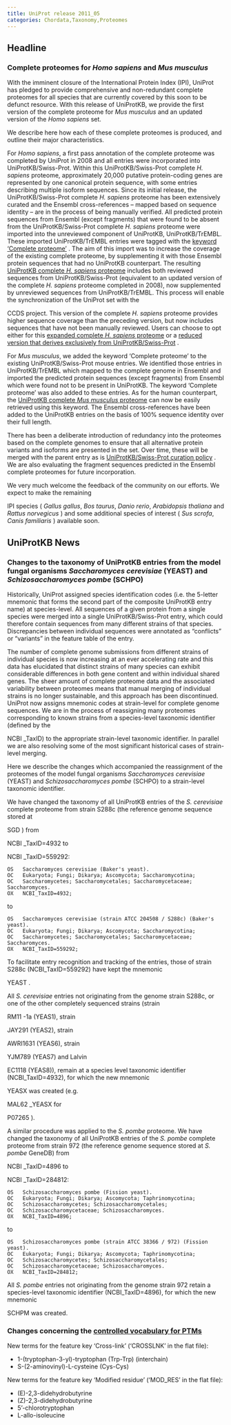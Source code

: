 ```yaml
---
title: UniProt release 2011_05
categories: Chordata,Taxonomy,Proteomes
---
```


## Headline

### Complete proteomes for *Homo sapiens* and *Mus musculus*

With the imminent closure of the International Protein Index (IPI), UniProt has pledged to provide comprehensive and non-redundant complete proteomes for all species that are currently covered by this soon to be defunct resource. With this release of UniProtKB, we provide the first version of the complete proteome for *Mus musculus* and an updated version of the *Homo sapiens* set.

We describe here how each of these complete proteomes is produced, and outline their major characteristics.

For *Homo sapiens*, a first pass annotation of the complete proteome was completed by UniProt in 2008 and all entries were incorporated into UniProtKB/Swiss-Prot. Within this UniProtKB/Swiss-Prot complete *H. sapiens* proteome, approximately 20,000 putative protein-coding genes are represented by one canonical protein sequence, with some entries describing multiple isoform sequences. Since its initial release, the UniProtKB/Swiss-Prot complete *H. sapiens* proteome has been extensively curated and the Ensembl cross-references – mapped based on sequence identity – are in the process of being manually verified. All predicted protein sequences from Ensembl (except fragments) that were found to be absent from the UniProtKB/Swiss-Prot complete *H. sapiens* proteome were imported into the unreviewed component of UniProtKB, UniProtKB/TrEMBL. These imported UniProtKB/TrEMBL entries were tagged with the [keyword ‘Complete proteome’](http://www.uniprot.org/keywords/KW-0181) . The aim of this import was to increase the coverage of the existing complete proteome, by supplementing it with those Ensembl protein sequences that had no UniProtKB counterpart. The resulting [UniProtKB complete *H. sapiens* proteome](http://www.uniprot.org/uniprot/?query=organism:9606+keyword:181) includes both reviewed sequences from UniProtKB/Swiss-Prot (equivalent to an updated version of the complete *H. sapiens* proteome completed in 2008), now supplemented by unreviewed sequences from UniProtKB/TrEMBL. This process will enable the synchronization of the UniProt set with the

CCDS project. This version of the complete *H. sapiens* proteome provides higher sequence coverage than the preceding version, but now includes sequences that have not been manually reviewed. Users can choose to opt either for this [expanded complete *H. sapiens* proteome](http://www.uniprot.org/uniprot/?query=organism:9606+keyword:181) or a [reduced version that derives exclusively from UniProtKB/Swiss-Prot](http://www.uniprot.org/uniprot/?query=organism:9606+keyword:181+reviewed:yes) .

For *Mus musculus*, we added the keyword ‘Complete proteome’ to the existing UniProtKB/Swiss-Prot mouse entries. We identified those entries in UniProtKB/TrEMBL which mapped to the complete genome in Ensembl and imported the predicted protein sequences (except fragments) from Ensembl which were found not to be present in UniProtKB. The keyword ‘Complete proteome’ was also added to these entries. As for the human counterpart, the [UniProtKB complete *Mus musculus* proteome](http://www.uniprot.org/uniprot/?query=taxonomy:10090+keyword:181) can now be easily retrieved using this keyword. The Ensembl cross-references have been added to the UniProtKB entries on the basis of 100% sequence identity over their full length.

There has been a deliberate introduction of redundancy into the proteomes based on the complete genomes to ensure that all alternative protein variants and isoforms are presented in the set. Over time, these will be merged with the parent entry as is [UniProtKB/Swiss-Prot curation policy](http://www.uniprot.org/help/redundancy) . We are also evaluating the fragment sequences predicted in the Ensembl complete proteomes for future incorporation.

We very much welcome the feedback of the community on our efforts. We expect to make the remaining

IPI species ( *Gallus gallus*, *Bos taurus*, *Danio rerio*, *Arabidopsis thaliana* and *Rattus norvegicus* ) and some additional species of interest ( *Sus scrofa*, *Canis familiaris* ) available soon.

## UniProtKB News

### Changes to the taxonomy of UniProtKB entries from the model fungal organisms *Saccharomyces cerevisiae* (YEAST) and *Schizosaccharomyces pombe* (SCHPO)

Historically, UniProt assigned species identification codes (i.e. the 5-letter mnemonic that forms the second part of the composite UniProtKB entry name) at species-level. All sequences of a given protein from a single species were merged into a single UniProtKB/Swiss-Prot entry, which could therefore contain sequences from many different strains of that species. Discrepancies between individual sequences were annotated as “conflicts” or “variants” in the feature table of the entry.

The number of complete genome submissions from different strains of individual species is now increasing at an ever accelerating rate and this data has elucidated that distinct strains of many species can exhibit considerable differences in both gene content and within individual shared genes. The sheer amount of complete proteome data and the associated variability between proteomes means that manual merging of individual strains is no longer sustainable, and this approach has been discontinued. UniProt now assigns mnemonic codes at strain-level for complete genome sequences. We are in the process of reassigning many proteomes corresponding to known strains from a species-level taxonomic identifier (defined by the

NCBI \_TaxID) to the appropriate strain-level taxonomic identifier. In parallel we are also resolving some of the most significant historical cases of strain-level merging.

Here we describe the changes which accompanied the reassignment of the proteomes of the model fungal organisms *Saccharomyces cerevisiae* (YEAST) and *Schizosaccharomyces pombe* (SCHPO) to a strain-level taxonomic identifier.

We have changed the taxonomy of all UniProtKB entries of the *S. cerevisiae* complete proteome from strain S288c (the reference genome sequence stored at

SGD ) from

NCBI \_TaxID=4932 to

NCBI \_TaxID=559292:

    OS   Saccharomyces cerevisiae (Baker's yeast).
    OC   Eukaryota; Fungi; Dikarya; Ascomycota; Saccharomycotina;
    OC   Saccharomycetes; Saccharomycetales; Saccharomycetaceae; Saccharomyces.
    OX   NCBI_TaxID=4932;

to

    OS   Saccharomyces cerevisiae (strain ATCC 204508 / S288c) (Baker's yeast).
    OC   Eukaryota; Fungi; Dikarya; Ascomycota; Saccharomycotina;
    OC   Saccharomycetes; Saccharomycetales; Saccharomycetaceae; Saccharomyces.
    OX   NCBI_TaxID=559292;

To facilitate entry recognition and tracking of the entries, those of strain S288c (NCBI\_TaxID=559292) have kept the mnemonic

YEAST .

All *S. cerevisiae* entries not originating from the genome strain S288c, or one of the other completely sequenced strains (strain

RM11 -1a (YEAS1), strain

JAY291 (YEAS2), strain

AWRI1631 (YEAS6), strain

YJM789 (YEAS7) and Lalvin

EC1118 (YEAS8)), remain at a species level taxonomic identifier (NCBI\_TaxID=4932), for which the new mnemonic

YEASX was created (e.g.

MAL62 \_YEASX for

P07265 ).

A similar procedure was applied to the *S. pombe* proteome. We have changed the taxonomy of all UniProtKB entries of the *S. pombe* complete proteome from strain 972 (the reference genome sequence stored at *S. pombe* GeneDB) from

NCBI \_TaxID=4896 to

NCBI \_TaxID=284812:

    OS   Schizosaccharomyces pombe (Fission yeast).
    OC   Eukaryota; Fungi; Dikarya; Ascomycota; Taphrinomycotina;
    OC   Schizosaccharomycetes; Schizosaccharomycetales;
    OC   Schizosaccharomycetaceae; Schizosaccharomyces.
    OX   NCBI_TaxID=4896;

to

    OS   Schizosaccharomyces pombe (strain ATCC 38366 / 972) (Fission yeast).
    OC   Eukaryota; Fungi; Dikarya; Ascomycota; Taphrinomycotina;
    OC   Schizosaccharomycetes; Schizosaccharomycetales;
    OC   Schizosaccharomycetaceae; Schizosaccharomyces.
    OX   NCBI_TaxID=284812;

All *S. pombe* entries not originating from the genome strain 972 retain a species-level taxonomic identifier (NCBI\_TaxID=4896), for which the new mnemonic

SCHPM was created.

### Changes concerning the [controlled vocabulary for PTMs](http://www.uniprot.org/docs/ptmlist)

New terms for the feature key ‘Cross-link’ (‘CROSSLNK’ in the flat file):

-   1-(tryptophan-3-yl)-tryptophan (Trp-Trp) (interchain)
-   S-(2-aminovinyl)-L-cysteine (Cys-Cys)

New terms for the feature key ‘Modified residue’ (‘MOD\_RES’ in the flat file):

-   (E)-2,3-didehydrobutyrine
-   (Z)-2,3-didehydrobutyrine
-   5’-chlorotryptophan
-   L-allo-isoleucine
